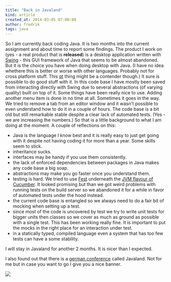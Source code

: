 ```yaml
---
title: "Back in Javaland"
kind: article
created_at: 2014-03-05 07:00:00
author: fredrik
tags: java
---
```


So I am currently back coding Java. It is two months into the current assignment and about time to report some findings. The product I work on (yes - a real product that is **released**) is a desktop application written with [Swing](https://en.wikipedia.org/wiki/Swing_%28Java%29) - this GUI framework of Java that seems to be almost abandoned. But it is the choice you have when doing desktop with Java. (I have no idea whethere this is better or worse with other languages. Probably not for cross platform stuff. This [qt](http://qt-project.org/) thing might be a contender though.) It sure is possible to do good stuff with it. In this code base I have mostly been saved from interacting directly with Swing due to several abstractions (of varying quality) built on top of it. Some things have been really nice to use. Adding another menu item is done in no time at all. Sometimes it goes in the way. We tried to remove a tab from an editor window and it wasn't possible to even understand how to do it in a couple of hours. The code base is a bit old but still remarkable stable despite a clear lack of automated tests. (Yes - we are increasing the numbers.) So that is a little background to what I am doing at the moment. A couple of reflections on this:

- Java is the language I know best and it is really easy to just get going with it despite not having coding it for more than a year. Some skills seem to stick.
- inheritance sucks.
- interfaces may be handy if you use them consistently.
- the lack of enforced dependencies between packages in Java makes any code base a big soap.
- abstractions may make you go faster once you understand them.
- testing is hard. We tried to use [Fest](https://code.google.com/p/fest/) underneath the [JVM flavour of Cucumber](https://github.com/cucumber/cucumber-jvm). It looked promising but than we got weird problems with running tests on the build server so we abandoned it for a while in favor of automated tests under the hood instead. 
- the current code base is entangled so we always need to do a fair bit of mocking when setting up a test.
- since most of the code is uncovered by test we try to write unit tests for bigger units then classes so we cover as much as ground as possible with a single test. This has been working really fine. It is important to put the mocks in the right place for an interaction under test. 
- in a statically typed, compiled language even a system that has too few tests can have a some stability.

I will stay in Javaland for another 2 months. It is nicer than I expected. 

I also found out that there is a [german conference](http://www.javaland.eu/en/javaland-2014.html) called Javaland. Not for me but in case you want to go I give you a nice banner.

![](http://www.javaland.eu/typo3temp/pics/8e30c2bb4b.jpg)
